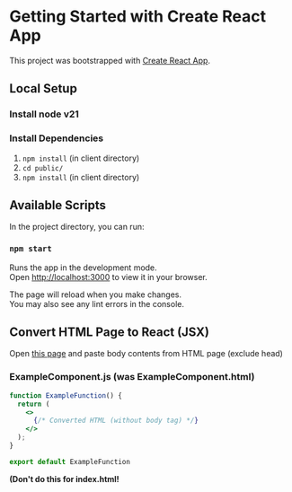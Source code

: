 # Getting Started with Create React App

This project was bootstrapped with [Create React App](https://github.com/facebook/create-react-app).

## Local Setup
### Install node v21
### Install Dependencies
1.  `npm install` (in client directory)
2. `cd public/`
3. `npm install` (in client directory)


## Available Scripts

In the project directory, you can run:

### `npm start`

Runs the app in the development mode.\
Open [http://localhost:3000](http://localhost:3000) to view it in your browser.

The page will reload when you make changes.\
You may also see any lint errors in the console.

## Convert HTML Page to React (JSX)
Open [this page](https://transform.tools/html-to-jsx) and paste body contents from HTML page (exclude head)
### ExampleComponent.js (was ExampleComponent.html)
```jsx
function ExampleFunction() {
  return (
    <>
      {/* Converted HTML (without body tag) */}
    </>
  );
}

export default ExampleFunction
```
**(Don't do this for index.html!**
